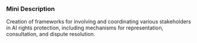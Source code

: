 ### Mini Description

Creation of frameworks for involving and coordinating various stakeholders in AI rights protection, including mechanisms for representation, consultation, and dispute resolution.
